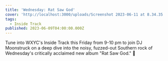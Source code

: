 ```yaml
---
title: 'Wednesday: Rat Saw God'
cover: 'http://localhost:3000/uploads/Screenshot 2023-06-11 at 8.34.35 p.m..png'
tags:
  - Inside Track
published: 2023-06-09T04:00:00.000Z
---
```


Tune into WXYC's Inside Track this Friday from 9-10 pm to join DJ Moonstruck on a deep dive into the noisy, fuzzed-out Southern rock of Wednesday's critically acclaimed new album "Rat Saw God." 🐀
